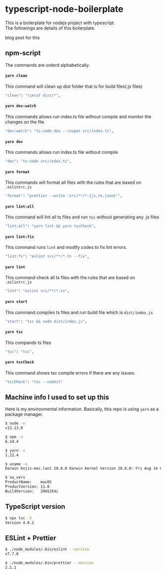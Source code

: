 # typescript-node-boilerplate
This is a boilerplate for nodejs project with typescript.  
The followings are details of this boilerplate.  

blog post for this

## npm-script
The commands are orderd alphabetically.
#### `yarn clean`
This command will clean up dist folder that is for build files(.js files)
```zsh
"clean": "rimraf dist/*",
```

#### `yarn dev:watch`
This commands allows run index.ts file without compile and monitor the changes on the file
```zsh
"dev:watch": "ts-node-dev --respwn src/index.ts",
```

#### `yarn dev`
This commands allows run index.ts file without compile
```zsh
"dev": "ts-node src/index.ts",
```


#### `yarn format`
This commands will format all files with the rules that are based on `.eslintrc.js`
```zsh
"format": "prettier --write 'src/**/*.{js,ts,json}'",
```

#### `yarn lint:all`
This command will lint all ts files and run `tsc` without generating any .js files
```zsh
"lint:all": "yarn lint && yarn tscCheck",
```

#### `yarn lint:fix`
This command runs `lint` and modify codes to fix lint errors.
```zsh
"lint:fx": "eslint src/**/*.ts --fix",
```

#### `yarn lint`
This command check all ts files with the rules that are based on `.eslintrc.js`
```zsh
"lint": "eslint src/**/*.ts",
```


#### `yarn start`
This command compiles ts files and run build file which is `dist/index.js`
```zsh
"start": "tsc && node dist/index.js",
```

#### `yarn tsc`
This compands ts files
```zsh
"tsc": "tsc",
```

#### `yarn tscCheck`
This command shows tsc compile errors if there are any issues.
```zsh
"tscCheck": "tsc --noEmit"
```

## Machine info I used to set up this
Here is my environmental information. Basically, this repo is using `yarn` as a package manager.
```zsh
$ node -v
v13.13.0

$ npm -v
6.14.4

$ yarn -v
1.22.4

$ uname -a
Darwin kojis-mac.lan1 20.0.0 Darwin Kernel Version 20.0.0: Fri Aug 14 00:25:13 PDT 2020; root:xnu-7195.40.44.151.1~4/RELEASE_X86_64 x86_64

$ sw_vers
ProductName:	macOS
ProductVersion:	11.0
BuildVersion:	20A5354i
```

## TypeScript version
```zsh
$ npx tsc -V
Version 4.0.2
```

## ESLint + Prettier
```zsh
$ ./node_modules/.bin/eslint --version
v7.7.0

$ ./node_modules/.bin/prettier --version
2.1.1
```
